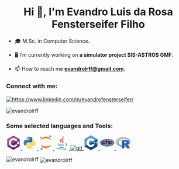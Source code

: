 <h1 align="center">Hi 👋, I'm Evandro Luis da Rosa Fensterseifer Filho</h1>

- 🎓 M.Sc. in Computer Science.

- 🖥️ I’m currently working on **a simulator project SIS-ASTROS GMF**.

- 📫 How to reach me **evandrolrff@gmail.com**.

<h3 align="left">Connect with me:</h3>
<p align="left">
<a href="https://www.linkedin.com/in/evandrofensterseifer/" target="blank"><img align="center" src="https://raw.githubusercontent.com/rahuldkjain/github-profile-readme-generator/master/src/images/icons/Social/linked-in-alt.svg" alt="https://www.linkedin.com/in/evandrofensterseifer/" height="30" width="40" /></a>
</p>

<p align="left"> <img src="https://komarev.com/ghpvc/?username=evandrolrff&label=Profile%20views&color=0e75b6&style=for-the-badge" alt="evandrolrff" /> </p>

<h3 align="left">Some selected languages and Tools:</h3>
<p align="left"> 
    <a href="https://www.w3schools.com/cs/" target="_blank" rel="noreferrer"> <img src="https://raw.githubusercontent.com/devicons/devicon/master/icons/csharp/csharp-original.svg" alt="csharp" width="40" height="40"/> </a><a href="https://www.python.org" target="_blank" rel="noreferrer"> <img src="https://raw.githubusercontent.com/devicons/devicon/master/icons/python/python-original.svg" alt="python" width="40" height="40"/> </a><a href="https://jupyter.org/" target="_blank" rel="noreferrer"> <img src="https://raw.githubusercontent.com/devicons/devicon/master/icons/jupyter/jupyter-original.svg" alt="jupyter" width="40" height="40"/> </a><a href="https://www.java.com" target="_blank" rel="noreferrer"> <img src="https://raw.githubusercontent.com/devicons/devicon/master/icons/java/java-original.svg" alt="java" width="40" height="40"/> </a><a href="https://git-scm.com/" target="_blank" rel="noreferrer"> <img src="https://www.vectorlogo.zone/logos/git-scm/git-scm-icon.svg" alt="git" width="40" height="40"/> </a> <a href="https://www.w3schools.com/cpp/" target="_blank" rel="noreferrer"> <img src="https://raw.githubusercontent.com/devicons/devicon/master/icons/cplusplus/cplusplus-original.svg" alt="cplusplus" width="40" height="40"/> </a><a href="https://www.php.net/" target="_blank" rel="noreferrer"> <img src="https://raw.githubusercontent.com/devicons/devicon/master/icons/php/php-original.svg" alt="php" width="40" height="40"/> </a><a href="https://www.r-project.org/" target="_blank" rel="noreferrer"> <img src="https://raw.githubusercontent.com/devicons/devicon/master/icons/r/r-original.svg" alt="r" width="40" height="40"/> </a></p>

<p><img align="left" src="https://github-readme-stats.vercel.app/api/top-langs?username=evandrolrff&show_icons=true&locale=en&layout=compact&theme=tokyonight" alt="evandrolrff" /></p>

<p>&nbsp;<img align="center" src="https://github-readme-stats.vercel.app/api?username=evandrolrff&show_icons=true&locale=en&theme=tokyonight" alt="evandrolrff" /></p>
